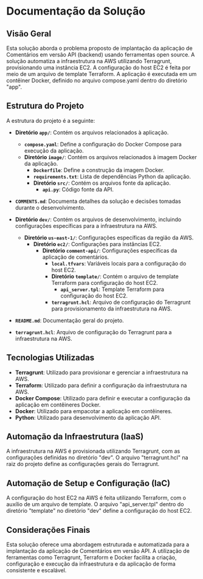 # Documentação da Solução

## Visão Geral

Esta solução aborda o problema proposto de implantação da aplicação de Comentários em versão API (backend) usando ferramentas open source. A solução automatiza a infraestrutura na AWS utilizando Terragrunt, provisionando uma instância EC2. A configuração do host EC2 é feita por meio de um arquivo de template Terraform. A aplicação é executada em um contêiner Docker, definido no arquivo compose.yaml dentro do diretório "app".

## Estrutura do Projeto

A estrutura do projeto é a seguinte:

- **Diretório `app/`**: Contém os arquivos relacionados à aplicação.
  - **`compose.yaml`**: Define a configuração do Docker Compose para execução da aplicação.
  - **Diretório `image/`**: Contém os arquivos relacionados à imagem Docker da aplicação.
    - **`Dockerfile`**: Define a construção da imagem Docker.
    - **`requirements.txt`**: Lista de dependências Python da aplicação.
    - **Diretório `src/`**: Contém os arquivos fonte da aplicação.
      - **`api.py`**: Código fonte da API.

- **`COMMENTS.md`**: Documenta detalhes da solução e decisões tomadas durante o desenvolvimento.

- **Diretório `dev/`**: Contém os arquivos de desenvolvimento, incluindo configurações específicas para a infraestrutura na AWS.
  - **Diretório `us-east-1/`**: Configurações específicas da região da AWS.
    - **Diretório `ec2/`**: Configurações para instâncias EC2.
      - **Diretório `comment-api/`**: Configurações específicas da aplicação de comentários.
        - **`local.tfvars`**: Variáveis locais para a configuração do host EC2.
        - **Diretório `template/`**: Contém o arquivo de template Terraform para configuração do host EC2.
          - **`api_server.tpl`**: Template Terraform para configuração do host EC2.
        - **`terragrunt.hcl`**: Arquivo de configuração do Terragrunt para provisionamento da infraestrutura na AWS.

- **`README.md`**: Documentação geral do projeto.

- **`terragrunt.hcl`**: Arquivo de configuração do Terragrunt para a infraestrutura na AWS.

## Tecnologias Utilizadas

- **Terragrunt**: Utilizado para provisionar e gerenciar a infraestrutura na AWS.
- **Terraform**: Utilizado para definir a configuração da infraestrutura na AWS.
- **Docker Compose**: Utilizado para definir e executar a configuração da aplicação em contêineres Docker.
- **Docker**: Utilizado para empacotar a aplicação em contêineres.
- **Python**: Utilizado para desenvolvimento da aplicação API.

## Automação da Infraestrutura (IaaS)

A infraestrutura na AWS é provisionada utilizando Terragrunt, com as configurações definidas no diretório "dev". O arquivo "terragrunt.hcl" na raiz do projeto define as configurações gerais do Terragrunt.

## Automação de Setup e Configuração (IaC)

A configuração do host EC2 na AWS é feita utilizando Terraform, com o auxílio de um arquivo de template. O arquivo "api_server.tpl" dentro do diretório "template" no diretório "dev" define a configuração do host EC2.

## Considerações Finais

Esta solução oferece uma abordagem estruturada e automatizada para a implantação da aplicação de Comentários em versão API. A utilização de ferramentas como Terragrunt, Terraform e Docker facilita a criação, configuração e execução da infraestrutura e da aplicação de forma consistente e escalável.
